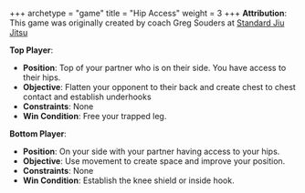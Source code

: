 +++
archetype = "game"
title = "Hip Access"
weight = 3
+++
**Attribution**: This game was originally created by coach Greg Souders at [Standard Jiu Jitsu](https://standardjiujitsu.com)


**Top Player**:
  * **Position**: Top of your partner who is on their side. You have access to their hips.
  * **Objective**: Flatten your opponent to their back and create chest to chest contact and establish underhooks
  * **Constraints**: None
  * **Win Condition**: Free your trapped leg.

**Bottom Player**:
  * **Position**: On your side with your partner having access to your hips.
  * **Objective**: Use movement to create space and improve your position.
  * **Constraints**: None
  * **Win Condition**: Establish the knee shield or inside hook.

